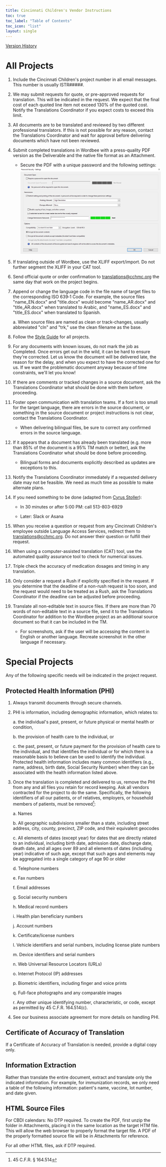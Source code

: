 ```yaml
---
title: Cincinnati Children's Vendor Instructions
toc: true
toc_label: "Table of Contents"
toc_icon: "list"
layout: single
---
```


[Version History](https://github.com/CCHMC-Translation/CCHMC-Translation.github.io/commits/master/vendor_instructions.md)

All Projects
============

1. Include the Cincinnati Children's project number in all email messages. This number is usually ISTR\#\#\#\#\#.

2. We may submit requests for quote, or pre-approved requests for translation. This will be indicated in the request. We expect that the final cost of each quoted line item not exceed 130% of the quoted cost. Notify the Translations Coordinator if you expect costs to exceed this limit.

3. All documents are to be translated and reviewed by two different professional translators. If this is not possible for any reason, contact the Translations Coordinator and wait for approval before delivering documents which have not been reviewed.

4. Submit completed translations in Wordbee with a press-quality PDF version as the Deliverable and the native file format as an Attachment.

    - Secure the PDF with a unique password and the following settings:
      ![prevent copying and editing](protect_pdf.png)

5. If translating outside of Wordbee, use the XLIFF export/import. Do not further segment the XLIFF in your CAT tool.

7. Send official quote or order confirmation to <translations@cchmc.org> the same day that work on the project begins.

8. Append or change the language code in the file name of target files to the corresponding ISO 639‑1 Code. For example, the source files "name\_EN.docx" and "title.docx" would become "name\_AR.docx" and "title\_AR.docx" when translated to Arabic, and "name\_ES.docx" and "title\_ES.docx" when translated to Spanish.

     a. When source files are named as clean or track-changes, usually abbreviated "cln" and "trk," use the clean filename as the base.

10. Follow the [Style Guide](https://cchmc-translation.github.io) for all projects.

11. For any documents with known issues, do not mark the job as Completed. Once errors get out in the wild, it can be hard to ensure they\'re corrected. Let us know the document will be delivered late, the reason for the delay, and when you expect to have the corrected one for us. If we want the problematic document anyway because of time constraints, we\'ll let you know!

12. If there are comments or tracked changes in a source document, ask the Translations Coordinator what should be done with them before proceeding.

13. Foster open communication with translation teams. If a font is too small for the target language, there are errors in the source document, or something in the source document or project instructions is not clear, contact the Translations Coordinator.

    - When delivering bilingual files, be sure to correct any confirmed errors in the source language.

14. If it appears that a document has already been translated (e.g. more than 85% of the document is a 95% TM match or better), ask the Translations Coordinator what should be done before proceeding.

    - Bilingual forms and documents explicitly described as updates are exceptions to this.

15. Notify the Translations Coordinator immediately if a requested delivery date may not be feasible. We need as much time as possible to make alternate plans.

16. If you need something to be done (adapted from [Cyrus Stoller](http://www.cyrusstoller.com/2014/01/08/stop-sending-emails-for-real-time-requests)):

     -   In 30 minutes or after 5:00 PM: call 513-803-6929

     -   Later: Slack or Asana

17. When you receive a question or request from any Cincinnati Children's employee outside Language Access Services, redirect them to <translations@cchmc.org>. Do not answer their question or fulfill their request.

18. When using a computer-assisted translation (CAT) tool, use the automated quality assurance tool to check for numerical issues.

19. Triple check the accuracy of medication dosages and timing in any translation.

20. Only consider a request a Rush if explicitly specified in the request. If you determine that the deadline of a non-rush request is too soon, and the request would need to be treated as a Rush, ask the Translations Coordinator if the deadline can be adjusted before proceeding.

22. Translate all non-editable text in source files. If there are more than 70 words of non-editable text in a source file, send it to the Translations Coordinator for addition to the Wordbee project as an additional source document so that it can be included in the TM.
     - For screenshots, ask if the user will be accessing the content in English or another language. Recreate screenshot in the other language if necessary.
     


Special Projects
================

Any of the following specific needs will be indicated in the project request.

Protected Health Information (PHI)
----------------------------------

1.  Always transmit documents through secure channels.

2.  PHI is information, including demographic information, which relates to:

    a.  the individual's past, present, or future physical or mental health or condition,

    b.  the provision of health care to the individual, or

    c.  the past, present, or future payment for the provision of health care to the individual, and that identifies the individual or for which there is a reasonable basis to believe can be used to identify the individual. Protected health information includes many common identifiers (e.g., name, address, birth date, Social Security Number) when they can be associated with the health information listed above.

3. Once the translation is completed and delivered to us, remove the PHI from any and all files you retain for record keeping. Ask all vendors contracted for the project to do the same. Specifically, the following identifiers of all our patients, or of relatives, employers, or household members of patients, must be removed[^1]:

    a.  Names

    b.  All geographic subdivisions smaller than a state, including street address, city, county, precinct, ZIP code, and their equivalent geocodes

    c.  All elements of dates (except year) for dates that are directly related to an individual, including birth date, admission date, discharge date, death date, and all ages over 89 and all elements of dates (including year) indicative of such age, except that such ages and elements may be aggregated into a single category of age 90 or older

    d.  Telephone numbers

    e.  Fax numbers

    f.  Email addresses

    g.  Social security numbers

    h.  Medical record numbers

    i.  Health plan beneficiary numbers

    j.  Account numbers

    k.  Certificate/license numbers

    l.  Vehicle identifiers and serial numbers, including license plate numbers

    m.  Device identifiers and serial numbers

    n.  Web Universal Resource Locators (URLs)

    o.  Internet Protocol (IP) addresses

    p.  Biometric identifiers, including finger and voice prints

    q.  Full-face photographs and any comparable images

    r.  Any other unique identifying number, characteristic, or code, except as permitted by 45 C.F.R. 164.514(c).

4. See our business associate agreement for more details on handling PHI.

Certificate of Accuracy of Translation
--------------------------------------

If a Certificate of Accuracy of Translation is needed, provide a digital copy only.

Information Extraction
----------------------

Rather than translate the entire document, extract and translate only the indicated information. For example, for immunization records, we only need a table of the following information: patient's name, vaccine, lot number, and date given.

HTML Source Files
----------------------------

For CBDI calendars: No DTP required. To create the PDF, first unzip the folder in Attachments, placing it in the same location as the target HTM file. This will allow the web browser to properly format the target file. A PDF of the properly formatted source file will be in Attachments for reference.

For all other HTML files, ask if DTP required.

[^1]: 45 C.F.R. § 164.514
